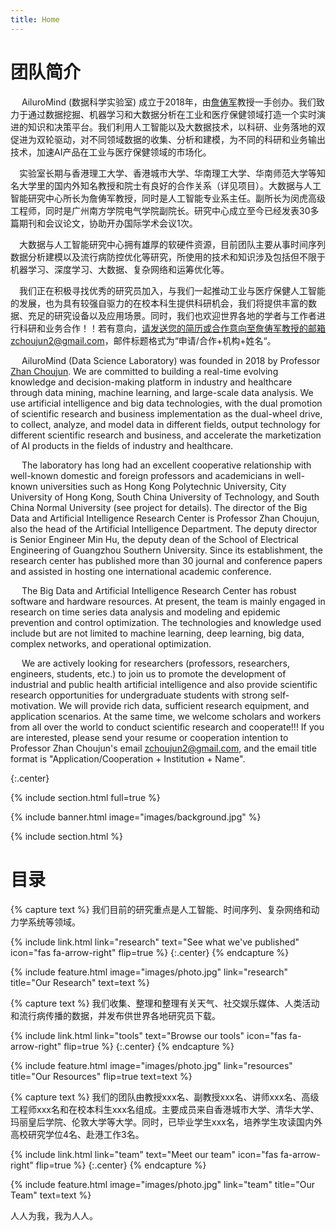 ```yaml
---
title: Home
---
```




# 团队简介

&ensp;&ensp; AiluroMind (数据科学实验室) 成立于2018年，由[詹俦军](https://scholar.google.com/citations?user=CQjEUkAAAAAJ&hl=zh-CN)教授一手创办。我们致力于通过数据挖掘、机器学习和大数据分析在工业和医疗保健领域打造一个实时演进的知识和决策平台。我们利用人工智能以及大数据技术，以科研、业务落地的双促进为双轮驱动，对不同领域数据的收集、分析和建模，为不同的科研和业务输出技术，加速AI产品在工业与医疗保健领域的市场化。

&ensp;&ensp;实验室长期与香港理工大学、香港城市大学、华南理工大学、华南师范大学等知名大学里的国内外知名教授和院士有良好的合作关系（详见项目）。大数据与人工智能研究中心所长为詹俦军教授，同时是人工智能专业系主任。副所长为闵虎高级工程师，同时是广州南方学院电气学院副院长。研究中心成立至今已经发表30多篇期刊和会议论文，协助开办国际学术会议1次。

&ensp;&ensp;大数据与人工智能研究中心拥有雄厚的软硬件资源，目前团队主要从事时间序列数据分析建模以及流行病防控优化等研究，所使用的技术和知识涉及包括但不限于机器学习、深度学习、大数据、复杂网络和运筹优化等。

&ensp;&ensp;我们正在积极寻找优秀的研究员加入，与我们一起推动工业与医疗保健人工智能的发展，也为具有较强自驱力的在校本科生提供科研机会，我们将提供丰富的数据、充足的研究设备以及应用场景。同时，我们也欢迎世界各地的学者与工作者进行科研和业务合作！！若有意向，请发送您的简历或合作意向至詹俦军教授的邮箱zchoujun2@gmail.com，邮件标题格式为“申请/合作+机构+姓名“。


&ensp;&ensp; AiluroMind (Data Science Laboratory) was founded in 2018 by Professor [Zhan Choujun](https://scholar.google.com/citations?user=CQjEUkAAAAAJ&hl=zh-CN). We are committed to building a real-time evolving knowledge and decision-making platform in industry and healthcare through data mining, machine learning, and large-scale data analysis. We use artificial intelligence and big data technologies, with the dual promotion of scientific research and business implementation as the dual-wheel drive, to collect, analyze, and model data in different fields, output technology for different scientific research and business, and accelerate the marketization of AI products in the fields of industry and healthcare.

&ensp;&ensp; The laboratory has long had an excellent cooperative relationship with well-known domestic and foreign professors and academicians in well-known universities such as Hong Kong Polytechnic University, City University of Hong Kong, South China University of Technology, and South China Normal University (see project for details). The director of the Big Data and Artificial Intelligence Research Center is Professor Zhan Choujun, also the head of the Artificial Intelligence Department. The deputy director is Senior Engineer Min Hu, the deputy dean of the School of Electrical Engineering of Guangzhou Southern University. Since its establishment, the research center has published more than 30 journal and conference papers and assisted in hosting one international academic conference.

&ensp;&ensp; The Big Data and Artificial Intelligence Research Center has robust software and hardware resources. At present, the team is mainly engaged in research on time series data analysis and modeling and epidemic prevention and control optimization. The technologies and knowledge used include but are not limited to machine learning, deep learning, big data, complex networks, and operational optimization.

&ensp;&ensp; We are actively looking for researchers (professors, researchers, engineers, students, etc.) to join us to promote the development of industrial and public health artificial intelligence and also provide scientific research opportunities for undergraduate students with strong self-motivation. We will provide rich data, sufficient research equipment, and application scenarios. At the same time, we welcome scholars and workers from all over the world to conduct scientific research and cooperate!!! If you are interested, please send your resume or cooperation intention to Professor Zhan Choujun's email zchoujun2@gmail.com, and the email title format is "Application/Cooperation + Institution + Name".

{:.center}

{% include section.html full=true %}

{% include banner.html image="images/background.jpg" %}

{% include section.html %}

# 目录

{% capture text %}
我们目前的研究重点是人工智能、时间序列、复杂网络和动力学系统等领域。 

{%
  include link.html
  link="research"
  text="See what we've published"
  icon="fas fa-arrow-right"
  flip=true
%}
{:.center}
{% endcapture %}

{%
  include feature.html
  image="images/photo.jpg"
  link="research"
  title="Our Research"
  text=text
%}

{% capture text %}
我们收集、整理和整理有关天气、社交娱乐媒体、人类活动和流行病传播的数据，并发布供世界各地研究员下载。

{%
  include link.html
  link="tools"
  text="Browse our tools"
  icon="fas fa-arrow-right"
  flip=true
%}
{:.center}
{% endcapture %}

{%
  include feature.html
  image="images/photo.jpg"
  link="resources"
  title="Our Resources"
  flip=true
  text=text
%}

{% capture text %}
我们的团队由教授xxx名、副教授xxx名、讲师xxx名、高级工程师xxx名和在校本科生xxx名组成。主要成员来自香港城市大学、清华大学、玛丽皇后学院、伦敦大学等大学。同时，已毕业学生xxx名，培养学生攻读国内外高校研究学位4名、赴港工作3名。

{%
  include link.html
  link="team"
  text="Meet our team"
  icon="fas fa-arrow-right"
  flip=true
%}
{:.center}
{% endcapture %}

{%
  include feature.html
  image="images/photo.jpg"
  link="team"
  title="Our Team"
  text=text
%}

人人为我，我为人人。
